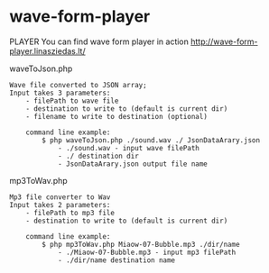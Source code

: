 wave-form-player
================
PLAYER
    You can find wave form player in action http://wave-form-player.linasziedas.lt/

waveToJson.php

    Wave file converted to JSON array;
    Input takes 3 parameters:
        - filePath to wave file
        - destination to write to (default is current dir)
        - filename to write to destination (optional)

        command line example:
            $ php waveToJson.php ./sound.wav ./ JsonDataArary.json
                - ./sound.wav - input wave filePath
                - ./ destination dir
                - JsonDataArary.json output file name



mp3ToWav.php

    Mp3 file converter to Wav
    Input takes 2 parameters:
        - filePath to mp3 file
        - destination to write to (default is current dir)

        command line example:
            $ php mp3ToWav.php Miaow-07-Bubble.mp3 ./dir/name
                - ./Miaow-07-Bubble.mp3 - input mp3 filePath
                - ./dir/name destination name


